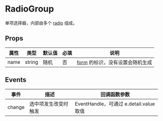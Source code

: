 # RadioGroup

单项选择器，内部由多个 [radio](./README.Radio.md) 组成。

## Props

| 属性 | 类型   | 默认值 | 必填 | 说明                                                |
| ---- | ------ | ------ | ---- | --------------------------------------------------- |
| name | string | 随机   | 否   | [form](./README.Form.md) 的标识，没有设置会随机生成 |

## Events

| 事件   | 描述                 | 回调函数参数                            |
| ------ | -------------------- | --------------------------------------- |
| change | 选中项发生改变时触发 | EventHandle，可通过 e.detail.value 取值 |
